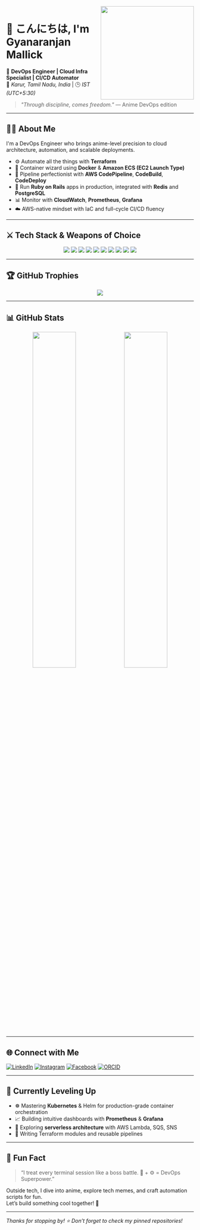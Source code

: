 <img align="right" src="https://i.pinimg.com/originals/3f/0d/42/3f0d42b1e9483f1d8dc010ab9337b6d1.gif" width="250" />

# 👋 こんにちは, I'm Gyanaranjan Mallick

🚀 **DevOps Engineer | Cloud Infra Specialist | CI/CD Automator**  
📍 _Karur, Tamil Nadu, India_ | 🕒 _IST (UTC+5:30)_

> _"Through discipline, comes freedom."_ — Anime DevOps edition

---

## 🧑‍💻 About Me

I'm a DevOps Engineer who brings anime-level precision to cloud architecture, automation, and scalable deployments.

- ⚙️ Automate all the things with **Terraform**  
- 🐳 Container wizard using **Docker** & **Amazon ECS (EC2 Launch Type)**  
- 🚀 Pipeline perfectionist with **AWS CodePipeline**, **CodeBuild**, **CodeDeploy**  
- 💎 Run **Ruby on Rails** apps in production, integrated with **Redis** and **PostgreSQL**  
- 📊 Monitor with **CloudWatch**, **Prometheus**, **Grafana**  
- ☁️ AWS-native mindset with IaC and full-cycle CI/CD fluency

---

## ⚔️ Tech Stack & Weapons of Choice

<p align="center">
  <img src="https://img.shields.io/badge/AWS-232F3E?style=for-the-badge&logo=amazon-aws&logoColor=white"/>
  <img src="https://img.shields.io/badge/Terraform-623CE4?style=for-the-badge&logo=terraform&logoColor=white"/>
  <img src="https://img.shields.io/badge/Docker-2496ED?style=for-the-badge&logo=docker&logoColor=white"/>
  <img src="https://img.shields.io/badge/ECS-FF9900?style=for-the-badge&logo=amazon-ecs&logoColor=white"/>
  <img src="https://img.shields.io/badge/CodePipeline-FF4F8B?style=for-the-badge&logo=aws-codepipeline&logoColor=white"/>
  <img src="https://img.shields.io/badge/Ruby_on_Rails-CC0000?style=for-the-badge&logo=ruby-on-rails&logoColor=white"/>
  <img src="https://img.shields.io/badge/PostgreSQL-336791?style=for-the-badge&logo=postgresql&logoColor=white"/>
  <img src="https://img.shields.io/badge/Redis-DC382D?style=for-the-badge&logo=redis&logoColor=white"/>
  <img src="https://img.shields.io/badge/Linux-FCC624?style=for-the-badge&logo=linux&logoColor=black"/>
  <img src="https://img.shields.io/badge/GitHub%20Actions-2088FF?style=for-the-badge&logo=github-actions&logoColor=white"/>
</p>

---

## 🏆 GitHub Trophies

<p align="center">
  <img src="https://github-profile-trophy.vercel.app/?username=Mallick17&theme=tokyonight&margin-w=10&no-bg=true&no-frame=true" />
</p>

---

## 📊 GitHub Stats

<p align="center">
  <img src="https://github-readme-stats.vercel.app/api?username=Mallick17&show_icons=true&theme=tokyonight&hide_border=true" width="48%"/>
  <img src="https://github-readme-stats.vercel.app/api/top-langs/?username=Mallick17&layout=compact&theme=tokyonight&hide_border=true" width="48%"/>
</p>

---

## 🌐 Connect with Me

[![LinkedIn](https://img.shields.io/badge/-LinkedIn-0077B5?style=flat-square&logo=linkedin&logoColor=white)](https://www.linkedin.com/in/gyanaranjan-mallick)
[![Instagram](https://img.shields.io/badge/-Instagram-E4405F?style=flat-square&logo=instagram&logoColor=white)](https://www.instagram.com/_z.o.o.m.e.r_/)
[![Facebook](https://img.shields.io/badge/-Facebook-1877F2?style=flat-square&logo=facebook&logoColor=white)](https://www.facebook.com/gyanaranjan.mallick17)
[![ORCID](https://img.shields.io/badge/ORCID-000000?style=flat-square&logo=orcid&logoColor=green)](https://orcid.org/0009-0008-6691-5832)

---

## 🌱 Currently Leveling Up

- ☸️ Mastering **Kubernetes** & Helm for production-grade container orchestration  
- 📈 Building intuitive dashboards with **Prometheus** & **Grafana**  
- 🧬 Exploring **serverless architecture** with AWS Lambda, SQS, SNS  
- 📜 Writing Terraform modules and reusable pipelines

---

## 💬 Fun Fact

> “I treat every terminal session like a boss battle. 🧠 + ⚙️ = DevOps Superpower.”

Outside tech, I dive into anime, explore tech memes, and craft automation scripts for fun.  
Let’s build something cool together! 🌈

---

_Thanks for stopping by! ⭐ Don’t forget to check my pinned repositories!_
